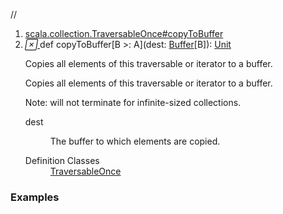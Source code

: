 //
<ol>
<li><a href="https://www.scala-lang.org/api/2.12.3/scala/collection/immutable/List.html#copyToBuffer[B>:A](dest:scala.collection.mutable.Buffer[B]):Unit">scala.collection.TraversableOnce#copyToBuffer</a></li>
<li name="scala.collection.TraversableOnce#copyToBuffer" visbl="pub" class="indented0 " data-isabs="false" fullcomment="yes" group="Ungrouped"> <a id="copyToBuffer[B>:A](dest:scala.collection.mutable.Buffer[B]):Unit"></a><a id="copyToBuffer[B>:A](Buffer[B]):Unit"></a> <span class="permalink"> <a href="../../../scala/collection/immutable/List.html#copyToBuffer[B>:A](dest:scala.collection.mutable.Buffer[B]):Unit" title="Permalink"> <i class="material-icons"></i> </a> </span> <span class="modifier_kind"> <span class="modifier"></span> <span class="kind">def</span> </span> <span class="symbol"> <span class="name">copyToBuffer</span><span class="tparams">[<span name="B">B &gt;: <span class="extype" name="scala.collection.immutable.List.A">A</span></span>]</span><span class="params">(<span name="dest">dest: <a href="../mutable/Buffer.html" class="extype" name="scala.collection.mutable.Buffer">Buffer</a>[<span class="extype" name="scala.collection.TraversableOnce.copyToBuffer.B">B</span>]</span>)</span><span class="result">: <a href="../../Unit.html" class="extype" name="scala.Unit">Unit</a></span> </span> <p class="shortcomment cmt">Copies all elements of this traversable or iterator to a buffer.</p>
 <div class="fullcomment">
  <div class="comment cmt">
   <p>Copies all elements of this traversable or iterator to a buffer.</p>
   <p> Note: will not terminate for infinite-sized collections.</p>
  </div>
  <dl class="paramcmts block">
   <dt class="param">
    dest
   </dt>
   <dd class="cmt">
    <p>The buffer to which elements are copied.</p>
   </dd>
  </dl>
  <dl class="attributes block"> 
   <dt>
    Definition Classes
   </dt>
   <dd>
    <a href="../TraversableOnce.html" class="extype" name="scala.collection.TraversableOnce">TraversableOnce</a>
   </dd>
  </dl>
 </div> </li>
        </ol>


### Examples



